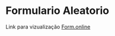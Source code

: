 # Formulario Aleatorio
Link para vizualização
[Form.online](https://formulario-jh47to4g1-sarahbelisario.vercel.app/)

